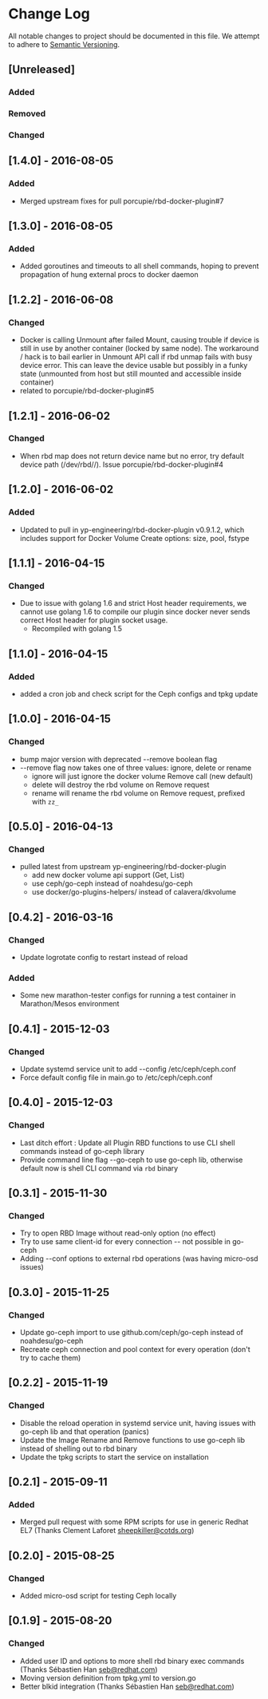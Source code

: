 # Change Log
All notable changes to project should be documented in this file.
We attempt to adhere to [Semantic Versioning](http://semver.org/).

## [Unreleased]

### Added
### Removed
### Changed

## [1.4.0] - 2016-08-05
### Added
- Merged upstream fixes for pull porcupie/rbd-docker-plugin#7

## [1.3.0] - 2016-08-05
### Added
- Added goroutines and timeouts to all shell commands, hoping to prevent
  propagation of hung external procs to docker daemon

## [1.2.2] - 2016-06-08
### Changed
- Docker is calling Unmount after failed Mount, causing trouble if
  device is still in use by another container (locked by same node).
The workaround / hack is to bail earlier in Unmount API call if rbd
unmap fails with busy device error. This can leave the device usable but
possibly in a funky state (unmounted from host but still mounted and
accessible inside container)
- related to porcupie/rbd-docker-plugin#5

## [1.2.1] - 2016-06-02
### Changed
- When rbd map does not return device name but no error, try default
  device path (/dev/rbd/<pool>/<image>). Issue porcupie/rbd-docker-plugin#4

## [1.2.0] - 2016-06-02
### Added
- Updated to pull in yp-engineering/rbd-docker-plugin v0.9.1.2, which
  includes support for Docker Volume Create options: size, pool, fstype

## [1.1.1] - 2016-04-15
### Changed
- Due to issue with golang 1.6 and strict Host header requirements, we
  cannot use golang 1.6 to compile our plugin since docker never sends
  correct Host header for plugin socket usage.
  * Recompiled with golang 1.5

## [1.1.0] - 2016-04-15
### Added
- added a cron job and check script for the Ceph configs and tpkg update

## [1.0.0] - 2016-04-15
### Changed
- bump major version with deprecated --remove boolean flag
- --remove flag now takes one of three values: ignore, delete or rename
  - ignore will just ignore the docker volume Remove call (new default)
  - delete will destroy the rbd volume on Remove request
  - rename will rename the rbd volume on Remove request, prefixed with `zz_`

## [0.5.0] - 2016-04-13
### Changed
- pulled latest from upstream yp-engineering/rbd-docker-plugin
  - add new docker volume api support (Get, List)
  - use ceph/go-ceph instead of noahdesu/go-ceph
  - use docker/go-plugins-helpers/ instead of calavera/dkvolume

## [0.4.2] - 2016-03-16
### Changed
- Update logrotate config to restart instead of reload
### Added 
- Some new marathon-tester configs for running a test container in
  Marathon/Mesos environment

## [0.4.1] - 2015-12-03
### Changed
- Update systemd service unit to add --config /etc/ceph/ceph.conf 
- Force default config file in main.go to /etc/ceph/ceph.conf

## [0.4.0] - 2015-12-03
### Changed
- Last ditch effort : Update all Plugin RBD functions to use CLI shell
  commands instead of go-ceph library
- Provide command line flag --go-ceph to use go-ceph lib, otherwise default
  now is shell CLI command via `rbd` binary

## [0.3.1] - 2015-11-30
### Changed
- Try to open RBD Image without read-only option (no effect)
- Try to use same client-id for every connection -- not possible in
  go-ceph
- Adding --conf options to external rbd operations (was having micro-osd
  issues)

## [0.3.0] - 2015-11-25
### Changed
- Update go-ceph import to use github.com/ceph/go-ceph instead of
  noahdesu/go-ceph
- Recreate ceph connection and pool context for every operation (don't 
  try to cache them)

## [0.2.2] - 2015-11-19
### Changed
- Disable the reload operation in systemd service unit, having issues
  with go-ceph lib and that operation (panics)
- Update the Image Rename and Remove functions to use go-ceph lib
  instead of shelling out to rbd binary
- Update the tpkg scripts to start the service on installation

## [0.2.1] - 2015-09-11
### Added
- Merged pull request with some RPM scripts for use in generic Redhat EL7 (Thanks Clement Laforet <sheepkiller@cotds.org>)

## [0.2.0] - 2015-08-25
### Changed
- Added micro-osd script for testing Ceph locally

## [0.1.9] - 2015-08-20
### Changed
- Added user ID and options to more shell rbd binary exec commands (Thanks Sébastien Han <seb@redhat.com>)
- Moving version definition from tpkg.yml to version.go
- Better blkid integration (Thanks Sébastien Han <seb@redhat.com>)
